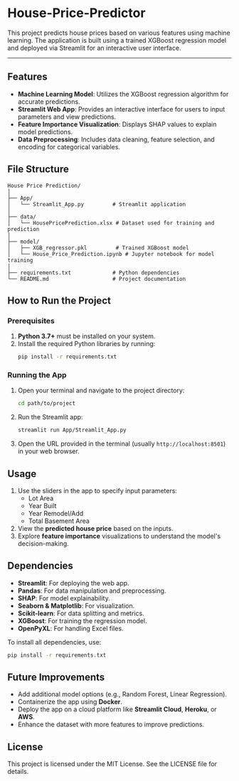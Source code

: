 # House-Price-Predictor
This project predicts house prices based on various features using machine learning. The application is built using a trained XGBoost regression model and deployed via Streamlit for an interactive user interface.

---

## Features
- **Machine Learning Model**: Utilizes the XGBoost regression algorithm for accurate predictions.
- **Streamlit Web App**: Provides an interactive interface for users to input parameters and view predictions.
- **Feature Importance Visualization**: Displays SHAP values to explain model predictions.
- **Data Preprocessing**: Includes data cleaning, feature selection, and encoding for categorical variables.


## File Structure
```
House Price Prediction/
│
├── App/
│   └── Streamlit_App.py         # Streamlit application
│
├── data/
│   └── HousePricePrediction.xlsx # Dataset used for training and prediction
│
├── model/
│   ├── XGB_regressor.pkl         # Trained XGBoost model
│   └── House_Price_Prediction.ipynb # Jupyter notebook for model training
│
├── requirements.txt             # Python dependencies
└── README.md                    # Project documentation
```


## How to Run the Project

### Prerequisites
1. **Python 3.7+** must be installed on your system.
2. Install the required Python libraries by running:
   ```bash
   pip install -r requirements.txt
   ```

### Running the App
1. Open your terminal and navigate to the project directory:
   ```bash
   cd path/to/project
   ```
2. Run the Streamlit app:
   ```bash
   streamlit run App/Streamlit_App.py
   ```
3. Open the URL provided in the terminal (usually `http://localhost:8501`) in your web browser.


## Usage
1. Use the sliders in the app to specify input parameters:
   - Lot Area
   - Year Built
   - Year Remodel/Add
   - Total Basement Area
2. View the **predicted house price** based on the inputs.
3. Explore **feature importance** visualizations to understand the model's decision-making.


## Dependencies
- **Streamlit**: For deploying the web app.
- **Pandas**: For data manipulation and preprocessing.
- **SHAP**: For model explainability.
- **Seaborn & Matplotlib**: For visualization.
- **Scikit-learn**: For data splitting and metrics.
- **XGBoost**: For training the regression model.
- **OpenPyXL**: For handling Excel files.

To install all dependencies, use:
```bash
pip install -r requirements.txt
```


## Future Improvements
- Add additional model options (e.g., Random Forest, Linear Regression).
- Containerize the app using **Docker**.
- Deploy the app on a cloud platform like **Streamlit Cloud**, **Heroku**, or **AWS**.
- Enhance the dataset with more features to improve predictions.


## License
This project is licensed under the MIT License. See the LICENSE file for details.
